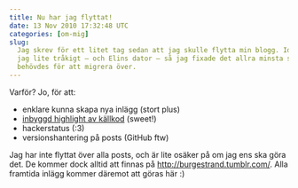 ```yaml
---
title: Nu har jag flyttat!
date: 13 Nov 2010 17:32:48 UTC
categories: [om-mig]
slug:
  Jag skrev för ett litet tag sedan att jag skulle flytta min blogg. Idag hade
  jag lite tråkigt — och Elins dator — så jag fixade det allra minsta som
  behövdes för att migrera över.
---
```


Varför? Jo, för att:

- enklare kunna skapa nya inlägg (stort plus)
- [inbyggd highlight av källkod](http://en.wikipedia.org/wiki/Syntax_highlighting) (sweet!)
- hackerstatus (:3)
- versionshantering på posts (GitHub ftw)

Jag har inte flyttat över alla posts, och är lite osäker på om jag ens ska göra det. De kommer dock alltid att finnas på <http://burgestrand.tumblr.com/>. Alla framtida inlägg kommer däremot att göras här :)
